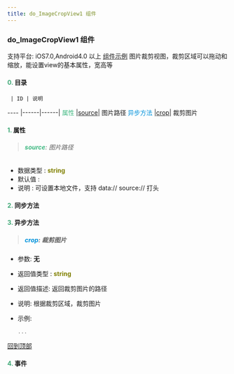 ```yaml
---
title: do_ImageCropView1 组件
---
```


### do_ImageCropView1 组件

 支持平台: iOS7.0,Android4.0 以上
 [组件示例](https://github.com/do-api/docs-example/tree/master/source/view/do_ImageCropView1)
 图片裁剪视图，裁剪区域可以拖动和缩放，能设置view的基本属性，宽高等

#### <font color ='#40A977'>**0.**</font> 目录

     | ID | 说明
---- |------|------|
<font color ='#42b983'>属性</font>  |[source](#source)| 图片路径
<font color ='#0092db'>异步方法</font>  |[crop](#crop)| 裁剪图片

#### <font color ='#40A977'>**1.**</font> 属性

>###### <span id=source><font color ='#42b983'>**source**</font></span>: 图片路径

- 数据类型 : <font color ='#808000'>**string**</font>
- 默认值 : 
- 说明 : 可设置本地文件，支持 data:// source:// 打头

#### <font color ='#40A977'>**2.**</font> 同步方法

#### <font color ='#40A977'>**3.**</font> 异步方法

>##### <span id=crop><font color ='#0092db'>**crop**</font></span>: 裁剪图片

- 参数: **无**
- 返回值类型 : <font color ='#808000'>**string**</font>
- 返回值描述: 返回裁剪图片的路径
- 说明: 根据裁剪区域，裁剪图片
- 示例:

  ```javascript
  ...

  ```

[回到顶部](#top)


#### <font color ='#40A977'>**4.**</font> 事件



